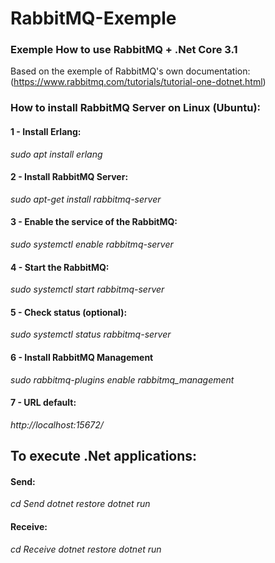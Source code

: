 # RabbitMQ-Exemple

### Exemple How to use RabbitMQ + .Net Core 3.1

Based on the exemple of RabbitMQ's own documentation: 
(https://www.rabbitmq.com/tutorials/tutorial-one-dotnet.html)

### How to install RabbitMQ Server on Linux (Ubuntu):
#### 1 - Install Erlang:

*sudo apt install erlang*

#### 2 - Install RabbitMQ Server:

*sudo apt-get install rabbitmq-server*

#### 3 - Enable the service of the RabbitMQ:

*sudo systemctl enable rabbitmq-server*

#### 4 - Start the RabbitMQ:

*sudo systemctl start rabbitmq-server*

#### 5 - Check status (optional):

*sudo systemctl status rabbitmq-server*

#### 6 - Install RabbitMQ Management

*sudo rabbitmq-plugins enable rabbitmq_management*

#### 7 - URL default:

*http://localhost:15672/*

## To execute .Net applications:

#### Send:

*cd Send*
*dotnet restore*
*dotnet run*

#### Receive:

*cd Receive*
*dotnet restore*
*dotnet run*


